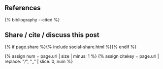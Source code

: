 ## References

{% bibliography --cited %}

## Share / cite / discuss this post

{% if page.share %}{% include social-share.html %}{% endif %} 

{% assign num = page.url | size | minus: 1 %}
{% assign citekey = page.url | replace: "/", "_" | slice: 0, num %}

<div class="bibtex" style="display:none;" id="postCite">
<pre>
@misc{Rogers{{ citekey }},
  title = { {{ page.title }}},
  journal = {Hacking Semantics},
  url = { https://hackingsemantics.xyz{{page.url}} },
  author = {Rogers, Anna},
  day = { {{page.date | date: "%d"}} },
  month = { {{page.date | date: "%b"}} },
  year = { {{ page.date | date: "%Y" }} }
}
</pre>
</div>

<script src="https://utteranc.es/client.js"
        repo="[ENTER REPO HERE]"
        issue-term="pathname"
        theme="github-light"
        crossorigin="anonymous"
        async>
</script>
